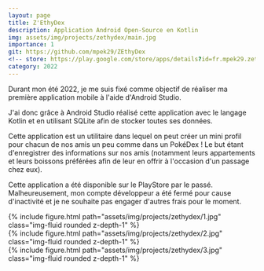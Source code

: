 ```yaml
---
layout: page
title: Z'EthyDex
description: Application Android Open-Source en Kotlin
img: assets/img/projects/zethydex/main.jpg
importance: 1
git: https://github.com/mpek29/ZEthyDex
<!-- store: https://play.google.com/store/apps/details?id=fr.mpek29.zethydex -->
category: 2022
---
```


Durant mon été 2022, je me suis fixé comme objectif de réaliser ma première application mobile à l'aide d'Android Studio.

J'ai donc grâce à Android Studio réalisé cette application avec le langage Kotlin et en utilisant SQLite afin de stocker toutes ses données.

Cette application est un utilitaire dans lequel on peut créer un mini profil pour chacun de nos amis un peu comme dans un PokéDex ! Le but étant d'enregistrer des informations sur nos amis (notamment leurs appartements et leurs boissons préférées afin de leur en offrir à l'occasion d'un passage chez eux).

Cette application a été disponible sur le PlayStore par le passé. Malheureusement, mon compte développeur a été fermé pour cause d'inactivité et je ne souhaite pas engager d'autres frais pour le moment.

<div class="row">
    <div class="col-sm mt-3 mt-md-0">
        {% include figure.html path="assets/img/projects/zethydex/1.jpg" class="img-fluid rounded z-depth-1" %}
    </div>
    <div class="col-sm mt-3 mt-md-0">
        {% include figure.html path="assets/img/projects/zethydex/2.jpg" class="img-fluid rounded z-depth-1" %}
    </div>
    <div class="col-sm mt-3 mt-md-0">
        {% include figure.html path="assets/img/projects/zethydex/3.jpg" class="img-fluid rounded z-depth-1" %}
    </div>
</div>
